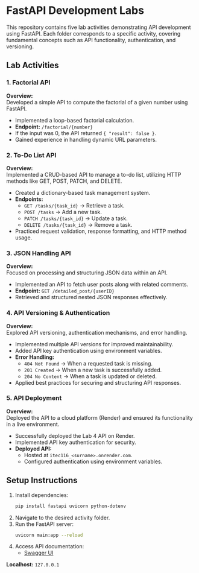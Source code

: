 # FastAPI Development Labs  

This repository contains five lab activities demonstrating API development using FastAPI. Each folder corresponds to a specific activity, covering fundamental concepts such as API functionality, authentication, and versioning.  

## Lab Activities  

### 1. Factorial API  

**Overview:**  
Developed a simple API to compute the factorial of a given number using FastAPI.  

- Implemented a loop-based factorial calculation.  
- **Endpoint:** `/factorial/{number}`  
- If the input was 0, the API returned `{ "result": false }`.  
- Gained experience in handling dynamic URL parameters.  

### 2. To-Do List API  

**Overview:**  
Implemented a CRUD-based API to manage a to-do list, utilizing HTTP methods like GET, POST, PATCH, and DELETE.  

- Created a dictionary-based task management system.  
- **Endpoints:**  
  - `GET /tasks/{task_id}` → Retrieve a task.  
  - `POST /tasks` → Add a new task.  
  - `PATCH /tasks/{task_id}` → Update a task.  
  - `DELETE /tasks/{task_id}` → Remove a task.  
- Practiced request validation, response formatting, and HTTP method usage.  

### 3. JSON Handling API  

**Overview:**  
Focused on processing and structuring JSON data within an API.  

- Implemented an API to fetch user posts along with related comments.  
- **Endpoint:** `GET /detailed_post/{userID}`  
- Retrieved and structured nested JSON responses effectively.  

### 4. API Versioning & Authentication  

**Overview:**  
Explored API versioning, authentication mechanisms, and error handling.  

- Implemented multiple API versions for improved maintainability.  
- Added API key authentication using environment variables.  
- **Error Handling:**  
  - `404 Not Found` → When a requested task is missing.  
  - `201 Created` → When a new task is successfully added.  
  - `204 No Content` → When a task is updated or deleted.  
- Applied best practices for securing and structuring API responses.  

### 5. API Deployment  

**Overview:**  
Deployed the API to a cloud platform (Render) and ensured its functionality in a live environment.  

- Successfully deployed the Lab 4 API on Render.  
- Implemented API key authentication for security.  
- **Deployed API:**  
  - Hosted at `itec116_<surname>.onrender.com`.  
  - Configured authentication using environment variables.  

## Setup Instructions  

1. Install dependencies:  
   ```sh
   pip install fastapi uvicorn python-dotenv
   ```  
2. Navigate to the desired activity folder.  
3. Run the FastAPI server:  
   ```sh
   uvicorn main:app --reload
   ```  
4. Access API documentation:  
   - [Swagger UI](http://127.0.0.1:8000/docs)  

**Localhost:** `127.0.0.1`
